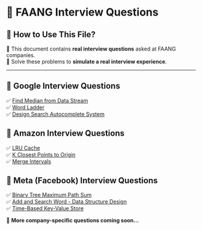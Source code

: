 # 📂 FAANG Interview Questions  

## **📌 How to Use This File?**  
📝 This document contains **real interview questions** asked at FAANG companies.  
🚀 Solve these problems to **simulate a real interview experience**.

---

## **📌 Google Interview Questions**  
✅ [Find Median from Data Stream](https://leetcode.com/problems/find-median-from-data-stream/)  
✅ [Word Ladder](https://leetcode.com/problems/word-ladder/)  
✅ [Design Search Autocomplete System](https://leetcode.com/problems/design-search-autocomplete-system/)  

## **📌 Amazon Interview Questions**  
✅ [LRU Cache](https://leetcode.com/problems/lru-cache/)  
✅ [K Closest Points to Origin](https://leetcode.com/problems/k-closest-points-to-origin/)  
✅ [Merge Intervals](https://leetcode.com/problems/merge-intervals/)  

## **📌 Meta (Facebook) Interview Questions**  
✅ [Binary Tree Maximum Path Sum](https://leetcode.com/problems/binary-tree-maximum-path-sum/)  
✅ [Add and Search Word - Data Structure Design](https://leetcode.com/problems/design-add-and-search-words-data-structure/)  
✅ [Time-Based Key-Value Store](https://leetcode.com/problems/time-based-key-value-store/)  

🔹 **More company-specific questions coming soon…**

